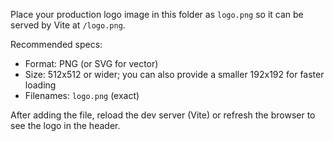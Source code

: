 Place your production logo image in this folder as `logo.png` so it can be served by Vite at `/logo.png`.

Recommended specs:
- Format: PNG (or SVG for vector)
- Size: 512x512 or wider; you can also provide a smaller 192x192 for faster loading
- Filenames: `logo.png` (exact)

After adding the file, reload the dev server (Vite) or refresh the browser to see the logo in the header.